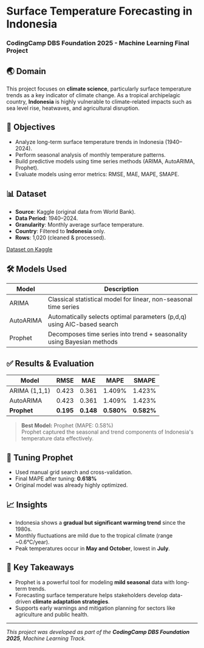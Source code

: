 # Surface Temperature Forecasting in Indonesia
### CodingCamp DBS Foundation 2025 - Machine Learning Final Project

## 🌏 Domain
This project focuses on **climate science**, particularly surface temperature trends as a key indicator of climate change. As a tropical archipelagic country, **Indonesia** is highly vulnerable to climate-related impacts such as sea level rise, heatwaves, and agricultural disruption.

## 🎯 Objectives
- Analyze long-term surface temperature trends in Indonesia (1940–2024).
- Perform seasonal analysis of monthly temperature patterns.
- Build predictive models using time series methods (ARIMA, AutoARIMA, Prophet).
- Evaluate models using error metrics: RMSE, MAE, MAPE, SMAPE.

## 📊 Dataset
- **Source**: Kaggle (original data from World Bank).
- **Data Period**: 1940–2024.
- **Granularity**: Monthly average surface temperature.
- **Country**: Filtered to **Indonesia** only.
- **Rows**: 1,020 (cleaned & processed).

[Dataset on Kaggle](https://www.kaggle.com/datasets/samithsachidanandan/average-monthly-surface-temperature-1940-2024)

## 🛠️ Models Used
| Model       | Description                                                                 |
|------------|-----------------------------------------------------------------------------|
| ARIMA       | Classical statistical model for linear, non-seasonal time series            |
| AutoARIMA   | Automatically selects optimal parameters (p,d,q) using AIC-based search     |
| Prophet     | Decomposes time series into trend + seasonality using Bayesian methods      |

## ✅ Results & Evaluation

| Model        | RMSE   | MAE    | MAPE   | SMAPE  |
|--------------|--------|--------|--------|--------|
| ARIMA (1,1,1)| 0.423  | 0.361  | 1.409% | 1.423% |
| AutoARIMA    | 0.423  | 0.361  | 1.409% | 1.423% |
| **Prophet**  | **0.195**  | **0.148**  | **0.580%** | **0.582%** |

> **Best Model:** Prophet (MAPE: 0.58%)  
> Prophet captured the seasonal and trend components of Indonesia's temperature data effectively.

## 🔧 Tuning Prophet
- Used manual grid search and cross-validation.
- Final MAPE after tuning: **0.618%**
- Original model was already highly optimized.

## 📈 Insights
- Indonesia shows a **gradual but significant warming trend** since the 1980s.
- Monthly fluctuations are mild due to the tropical climate (range ~0.6°C/year).
- Peak temperatures occur in **May and October**, lowest in **July**.

## 🧠 Key Takeaways
- Prophet is a powerful tool for modeling **mild seasonal** data with long-term trends.
- Forecasting surface temperature helps stakeholders develop data-driven **climate adaptation strategies**.
- Supports early warnings and mitigation planning for sectors like agriculture and public health.

---

_This project was developed as part of the **CodingCamp DBS Foundation 2025**, Machine Learning Track._
